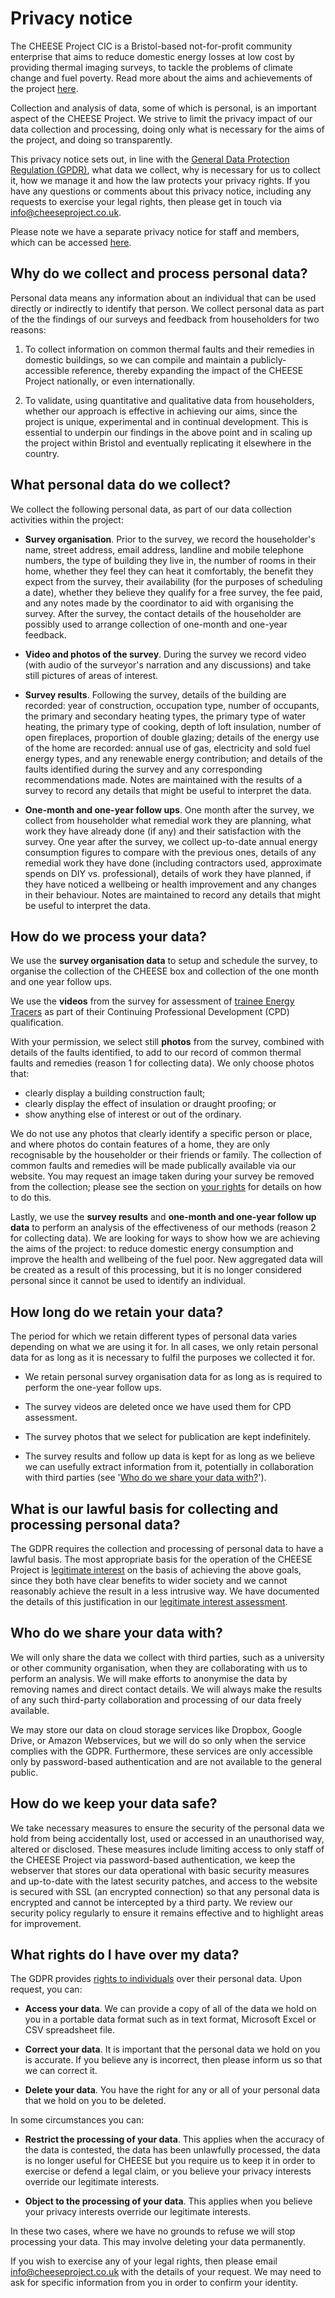 
# Privacy notice

The CHEESE Project CIC is a Bristol-based not-for-profit community enterprise
that aims to reduce domestic energy losses at low cost by providing thermal
imaging surveys, to tackle the problems of climate change and fuel poverty.
Read more about the aims and achievements of the project [here](/overview).

Collection and analysis of data, some of which is personal, is an important
aspect of the CHEESE Project. We strive to limit the privacy impact of our data
collection and processing, doing only what is necessary for the aims of the
project, and doing so transparently.

This privacy notice sets out, in line with the [General Data Protection
Regulation (GPDR)][gdpr-overview], what data we collect, why is necessary
for us to collect it, how we manage it and how the law protects your privacy
rights. If you have any questions or comments about this privacy notice,
including any requests to exercise your legal rights, then please get in touch
via [info@cheeseproject.co.uk](mailto:info@cheeseproject.co.uk).

Please note we have a separate privacy notice for staff and members, which can
be accessed [here](/privacy-notice-staff-and-members).

[gdpr-overview]: https://ico.org.uk/for-organisations/guide-to-the-general-data-protection-regulation-gdpr

<a class="anchor" name="why"></a>
## Why do we collect and process personal data?

Personal data means any information about an individual that can be used
directly or indirectly to identify that person. We collect personal data as
part of the the findings of our surveys and feedback from householders for two
reasons:

  1. To collect information on common thermal faults and their remedies in
     domestic buildings, so we can compile and maintain a publicly-accessible
     reference, thereby expanding the impact of the CHEESE Project nationally, or
     even internationally.

  2. To validate, using quantitative and qualitative data from householders,
     whether our approach is effective in achieving our aims, since the project
is unique, experimental and in continual development. This is essential to
underpin our findings in the above point and in scaling up the project within
Bristol and eventually replicating it elsewhere in the country.

<a class="anchor" name="what-data"></a>
## What personal data do we collect?

We collect the following personal data, as part of our data collection
activities within the project:

  - **Survey organisation**. Prior to the survey, we record the householder's
    name, street address, email address, landline and mobile telephone numbers,
    the type of building they live in, the number of rooms in their home, whether
    they feel they can heat it comfortably, the benefit they expect from the
    survey, their availability (for the purposes of scheduling a date), whether
    they believe they qualify for a free survey, the fee paid, and any notes made
    by the coordinator to aid with organising the survey. After the survey, the
    contact details of the householder are possibly used to arrange collection of
    one-month and one-year feedback.

  - **Video and photos of the survey**. During the survey we record video (with
    audio of the surveyor's narration and any discussions) and take still
    pictures of areas of interest.

  - **Survey results**. Following the survey, details of the building are
    recorded: year of construction, occupation type, number of occupants, the
primary and secondary heating types, the primary type of water heating, the
primary type of cooking, depth of loft insulation, number of open fireplaces,
proportion of double glazing; details of the energy use of the home are
recorded: annual use of gas, electricity and sold fuel energy types, and any
renewable energy contribution; and details of the faults identified during the
survey and any corresponding recommendations made. Notes are maintained with
the results of a survey to record any details that might be useful to interpret
the data.

  - **One-month and one-year follow ups**. One month after the survey, we
    collect from householder what remedial work they are planning, what work
they have already done (if any) and their satisfaction with the survey.
One year after the survey, we collect up-to-date annual energy consumption
figures to compare with the previous ones, details of any remedial work they
have done (including contractors used, approximate spends on DIY vs.
professional), details of work they have planned, if they have noticed a
wellbeing or health improvement and any changes in their behaviour. Notes are
maintained to record any details that might be useful to interpret the data.

<a class="anchor" name="processing-data"></a>
## How do we process your data?

We use the **survey organisation data** to setup and schedule the survey, to
organise the collection of the CHEESE box and collection of the one month and
one year follow ups.

We use the **videos** from the survey for assessment of [trainee Energy
Tracers](/energy-tracer-training) as part of their Continuing Professional
Development (CPD) qualification.

With your permission, we select still **photos** from the survey, combined with
details of the faults identified, to add to our record of common thermal faults
and remedies (reason 1 for collecting data). We only choose photos that:

  - clearly display a building construction fault;
  - clearly display the effect of insulation or draught proofing; or
  - show anything else of interest or out of the ordinary.

We do not use any photos that clearly identify a specific person or place, and
where photos do contain features of a home, they are only recognisable by the
householder or their friends or family. The collection of common faults and
remedies will be made publically available via our website. You may request an
image taken during your survey be removed from the collection; please see the
section on [your rights](#individual-rights) for details on how to do this. 

Lastly, we use the **survey results** and **one-month and one-year follow up
data** to perform an analysis of the effectiveness of our methods (reason 2 for
collecting data). We are looking for ways to show how we are achieving the aims
of the project: to reduce domestic energy consumption and improve the health
and wellbeing of the fuel poor. New aggregated data will be created as a result
of this processing, but it is no longer considered personal since it cannot be
used to identify an individual.

<a class="anchor" name="data-retention"></a>
## How long do we retain your data?

The period for which we retain different types of personal data varies
depending on what we are using it for. In all cases, we only retain personal
data for as long as it is necessary to fulfil the purposes we collected it for.

  - We retain personal survey organisation data for as long as is required to
    perform the one-year follow ups.

  - The survey videos are deleted once we have used them for CPD assessment.

  - The survey photos that we select for publication are kept indefinitely.

  - The survey results and follow up data is kept for as long as we believe we
    can usefully extract information from it, potentially in collaboration with
third parties (see '[Who do we share your data with?](/#sharing-data)').

<a class="anchor" name="lawful-basis"></a>
## What is our lawful basis for collecting and processing personal data?

The GDPR requires the collection and processing of personal data to have a
lawful basis. The most appropriate basis for the operation of the CHEESE
Project is [legitimate interest][gdpr-legitimate-interests] on the basis of
achieving the above goals, since they both have clear benefits to wider society
and we cannot reasonably achieve the result in a less intrusive way. We have
documented the details of this justification in our [legitimate interest
assessment](/legitimate-interest-assessment).

[gdpr-legitimate-interests]: https://ico.org.uk/for-organisations/guide-to-the-general-data-protection-regulation-gdpr/lawful-basis-for-processing/legitimate-interests

<a class="anchor" name="sharing-data"></a>
## Who do we share your data with?

We will only share the data we collect with third parties, such as a university
or other community organisation, when they are collaborating with us to perform
an analysis. We will make efforts to anonymise the data by removing names and
direct contact details. We will always make the results of any such third-party
collaboration and processing of our data freely available.

We may store our data on cloud storage services like Dropbox, Google Drive, or
Amazon Webservices, but we will do so only when the service complies with the
GDPR. Furthermore, these services are only accessible only by password-based
authentication and are not available to the general public.

<a class="anchor" name="security-measures"></a>
## How do we keep your data safe?

We take necessary measures to ensure the security of the personal data we hold
from being accidentally lost, used or accessed in an unauthorised way, altered
or disclosed. These measures include limiting access to only staff of the
CHEESE Project via password-based authentication, we keep the webserver that
stores our data operational with basic security measures and up-to-date with
the latest security patches, and access to the website is secured with SSL (an
encrypted connection) so that any personal data is encrypted and cannot be
intercepted by a third party. We review our security policy regularly to ensure
it remains effective and to highlight areas for improvement.

<a class="anchor" name="individual-rights"></a>
## What rights do I have over my data?

The GDPR provides [rights to individuals][gdpr-individual-rights] over their
personal data. Upon request, you can:

  - **Access your data**. We can provide a copy of all of the data we hold on you
    in a portable data format such as in text format, Microsoft Excel or CSV
spreadsheet file.

  - **Correct your data**. It is important that the personal data we hold on
    you is accurate. If you believe any is incorrect, then please inform us so
that we can correct it.

  - **Delete your data**. You have the right for any or all of your personal
    data that we hold on you to be deleted.

In some circumstances you can:

  - **Restrict the processing of your data**. This applies when the accuracy of
    the data is contested, the data has been unlawfully processed, the data is
no longer useful for CHEESE but you require us to keep it in order to exercise
or defend a legal claim, or you believe your privacy interests override our
legitimate interests.

  - **Object to the processing of your data**. This applies when you believe
    your privacy interests override our legitimate interests.

In these two cases, where we have no grounds to refuse we will stop processing
your data. This may involve deleting your data permanently.

If you wish to exercise any of your legal rights, then please email
[info@cheeseproject.co.uk](mailto:info@cheeseproject.co.uk) with the details of
your request. We may need to ask for specific information from you in order to
confirm your identity.

[gdpr-individual-rights]: https://ico.org.uk/for-organisations/guide-to-the-general-data-protection-regulation-gdpr/individual-rights
